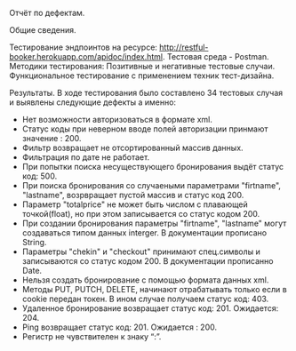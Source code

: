 Отчёт по дефектам.

Общие сведения.

Тестирование эндпоинтов на ресурсе: http://restful-booker.herokuapp.com/apidoc/index.html. 
Тестовая среда - Postman.
Методики тестирования:  Позитивные и негативные тестовые случаи. Функциональное тестирование с применением техник тест-дизайна. 

Результаты.
В ходе тестирования было составлено 34 тестовых случая и выявлены следующие дефекты а именно:
- Нет возможности авторизоваться в формате xml.
- Статус коды при неверном вводе полей авторизации принмают значение : 200.
- Фильтр возвращает не отсортированный массив данных.
- Фильтрация по дате не работает.
- При попытки поиска несуществующего бронирования выдёт статус код: 500.
- При поиска бронирования со случаеными параметрами "firtname", "lastname", возрвращает пустой массив и статус код 200.
- Параметр "totalprice" не может быть числом с плавающей точкой(float), но при этом записывается со статус кодом 200.
- При создании бронирования параметры "firtname", "lastname" могут создаваться типом данных interger. В документации прописано String. 
- Параметры "chekin" и "checkout" принимают спец.символы и записываются со статус кодом 200. В документации прописанно Date. 
- Нельзя создать бронирование с помощью формата данных xml.
- Методы PUT, PUTCH, DELETE, начинают отрабатывать только если в cookie передан токен. В ином случае получаем статус код: 403. 
- Удаленное бронирование возвращает статус код: 201. Ожидается: 204.
- Ping возвращает статус код: 201.  Ожидается : 200.
- Регистр не чувствителен к знаку “:”.

